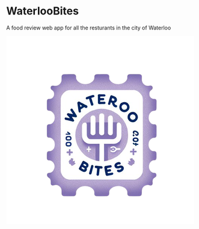 # WaterlooBites

A food review web app for all the resturants in the city of Waterloo

![Logo](https://github.com/Nilav2608/WaterlooBites/blob/master/wwwroot/images/logo.png)

